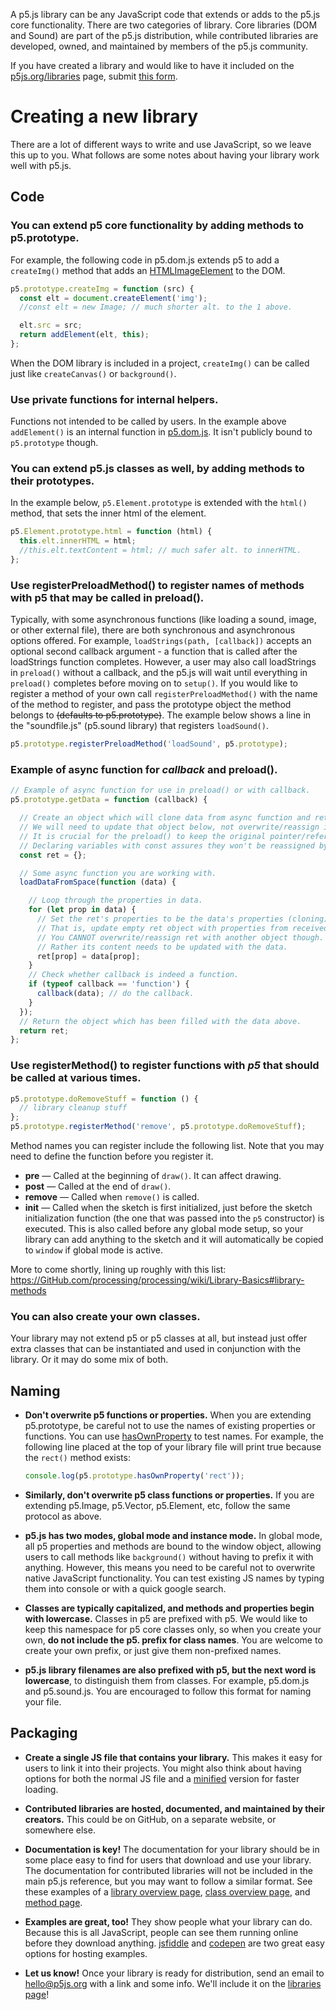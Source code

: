 A p5.js library can be any JavaScript code that extends or adds to the p5.js core functionality. There are two categories of library. Core libraries (DOM and Sound) are part of the p5.js distribution, while contributed libraries are developed, owned, and maintained by members of the p5.js community.

If you have created a library and would like to have it included on the [p5js.org/libraries](https://p5js.org/libraries) page, submit [this form](https://docs.google.com/forms/d/e/1FAIpQLSdWWb95cfvosaIFI7msA7XC5zOEVsNruaA5klN1jH95ESJVcw/viewform).

# Creating a new library

There are a lot of different ways to write and use JavaScript, so we leave this up to you. What follows are some notes about having your library work well with p5.js.

## Code

### You can extend p5 core functionality by adding methods to p5.prototype.
For example, the following code in p5.dom.js extends p5 to add a `createImg()` method that adds an [HTMLImageElement](https://developer.Mozilla.org/en-US/docs/Web/API/HTMLImageElement) to the DOM. 

  ```js
  p5.prototype.createImg = function (src) {
    const elt = document.createElement('img');
    //const elt = new Image; // much shorter alt. to the 1 above.

    elt.src = src;
    return addElement(elt, this);
  };
  ```
  When the DOM library is included in a project, `createImg()` can be called just like `createCanvas()` or `background()`.

### Use private functions for internal helpers.
Functions not intended to be called by users. In the example above `addElement()` is an internal function in [p5.dom.js](https://GitHub.com/processing/p5.js/blob/master/lib/addons/p5.dom.js). It isn't publicly bound to `p5.prototype` though.

### You can extend p5.js classes as well, by adding methods to their prototypes.
In the example below, `p5.Element.prototype` is extended with the `html()` method, that sets the inner html of the element.
  ```js
  p5.Element.prototype.html = function (html) {
    this.elt.innerHTML = html;
    //this.elt.textContent = html; // much safer alt. to innerHTML.
  };
  ```
  
### Use registerPreloadMethod() to register names of methods with p5 that may be called in preload().

Typically, with some asynchronous functions (like loading a sound, image, or other external file), there are both synchronous and asynchronous options offered. For example, `loadStrings(path, [callback])` accepts an optional second callback argument - a function that is called after the loadStrings function completes. However, a user may also call loadStrings in `preload()` without a callback, and the p5.js will wait until everything in `preload()` completes before moving on to `setup()`. If you would like to register a method of your own call `registerPreloadMethod()` with the name of the method to register, and pass the prototype object the method belongs to ~~(defaults to p5.prototype)~~. The example below shows a line in the "soundfile.js" (p5.sound library) that registers `loadSound()`.

  ```js
  p5.prototype.registerPreloadMethod('loadSound', p5.prototype);
  ```

### Example of async function for _callback_ and **preload()**.
```js
// Example of async function for use in preload() or with callback.
p5.prototype.getData = function (callback) {

  // Create an object which will clone data from async function and return it.
  // We will need to update that object below, not overwrite/reassign it.
  // It is crucial for the preload() to keep the original pointer/reference.
  // Declaring variables with const assures they won't be reassigned by mistake.
  const ret = {};

  // Some async function you are working with.
  loadDataFromSpace(function (data) {

    // Loop through the properties in data.
    for (let prop in data) {
      // Set the ret's properties to be the data's properties (cloning).
      // That is, update empty ret object with properties from received data.
      // You CANNOT overwrite/reassign ret with another object though.
      // Rather its content needs to be updated with the data.
      ret[prop] = data[prop];
    }
    // Check whether callback is indeed a function.
    if (typeof callback == 'function') {
      callback(data); // do the callback.
    }
  });
  // Return the object which has been filled with the data above.
  return ret;
};
```
  
### Use **registerMethod()** to register functions with _**p5**_ that should be called at various times.

  ```js
  p5.prototype.doRemoveStuff = function () { 
    // library cleanup stuff
  };
  p5.prototype.registerMethod('remove', p5.prototype.doRemoveStuff);
  ```
  
Method names you can register include the following list. Note that you may need to define the function before you register it.

  * **pre** — Called at the beginning of `draw()`. It can affect drawing.
  * **post** — Called at the end of `draw()`.
  * **remove** — Called when `remove()` is called.
  * **init** — Called when the sketch is first initialized, just before the sketch initialization function (the one that was passed into the `p5` constructor) is executed. This is also called before any global mode setup, so your library can add anything to the sketch and it will automatically be copied to `window` if global mode is active.

More to come shortly, lining up roughly with this list:
https://GitHub.com/processing/processing/wiki/Library-Basics#library-methods


### You can also create your own classes.
Your library may not extend p5 or p5 classes at all, but instead just offer extra classes that can be instantiated and used in conjunction with the library. Or it may do some mix of both.

## Naming
* **Don't overwrite p5 functions or properties.** When you are extending p5.prototype, be careful not to use the names of existing properties or functions. You can use [hasOwnProperty](https://developer.mozilla.org/en-US/docs/Web/JavaScript/Reference/Global_Objects/Object/hasOwnProperty) to test names. For example, the following line placed at the top of your library file will print true because the `rect()` method exists:

  ```js
  console.log(p5.prototype.hasOwnProperty('rect'));
  ```

* **Similarly, don't overwrite p5 class functions or properties.** If you are extending p5.Image, p5.Vector, p5.Element, etc, follow the same protocol as above.

* **p5.js has two modes, global mode and instance mode.** In global mode, all p5 properties and methods are bound to the window object, allowing users to call methods like `background()` without having to prefix it with anything. However, this means you need to be careful not to overwrite native JavaScript functionality. You can test existing JS names by typing them into console or with a quick google search.

* **Classes are typically capitalized, and methods and properties begin with lowercase.** Classes in p5 are prefixed with p5. We would like to keep this namespace for p5 core classes only, so when you create your own, **do not include the p5. prefix for class names**. You are welcome to create your own prefix, or just give them non-prefixed names.

* **p5.js library filenames are also prefixed with p5, but the next word is lowercase**, to distinguish them from classes. For example, p5.dom.js and p5.sound.js. You are encouraged to follow this format for naming your file.


## Packaging
* **Create a single JS file that contains your library.** This makes it easy for users to link it into their projects. You might also think about having options for both the normal JS file and a [minified](http://jscompress.com/) version for faster loading.

* **Contributed libraries are hosted, documented, and maintained by their creators.** This could be on GitHub, on a separate website, or somewhere else.

* **Documentation is key!** The documentation for your library should be in some place easy to find for users that download and use your library. The documentation for contributed libraries will not be included in the main p5.js reference, but you may want to follow a similar format. See these examples of a [library overview page](http://p5js.org/reference/#/libraries/p5.sound), [class overview page](http://p5js.org/reference/#/p5.Vector), and [method page](http://p5js.org/reference/#/p5/arc).

* **Examples are great, too!** They show people what your library can do. Because this is all JavaScript, people can see them running online before they download anything. [jsfiddle](http://jsfiddle.net/) and [codepen](http://codepen.io) are two great easy options for hosting examples.

* **Let us know!** Once your library is ready for distribution, send an email to [hello@p5js.org](mailto:hello@p5js.org) with a link and some info. We'll include it on the [libraries page](http://p5js.org/libraries/)!
